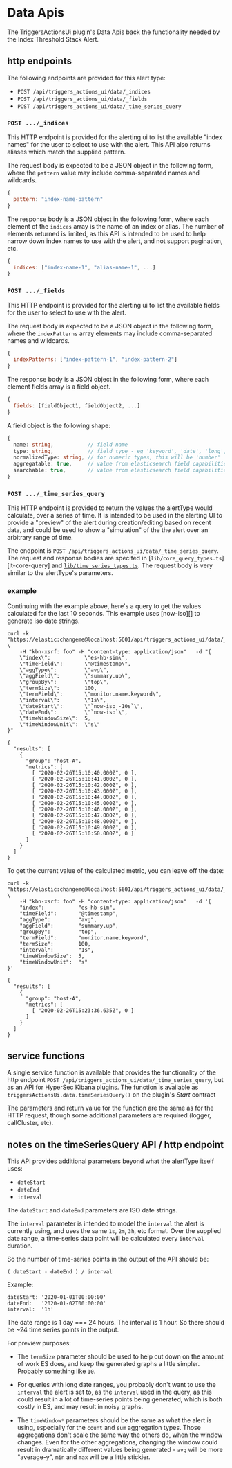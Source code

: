 # Data Apis

The TriggersActionsUi plugin's Data Apis back the functionality needed by the Index Threshold Stack Alert.

## http endpoints

The following endpoints are provided for this alert type:

- `POST /api/triggers_actions_ui/data/_indices`
- `POST /api/triggers_actions_ui/data/_fields`
- `POST /api/triggers_actions_ui/data/_time_series_query`

### `POST .../_indices`

This HTTP endpoint is provided for the alerting ui to list the available
"index names" for the user to select to use with the alert.  This API also
returns aliases which match the supplied pattern.

The request body is expected to be a JSON object in the following form, where the
`pattern` value may include comma-separated names and wildcards.

```js
{
  pattern: "index-name-pattern"
}
```

The response body is a JSON object in the following form, where each element
of the `indices` array is the name of an index or alias.  The number of elements
returned is limited, as this API is intended to be used to help narrow down
index names to use with the alert, and not support pagination, etc.

```js
{
  indices: ["index-name-1", "alias-name-1", ...]
}
```

### `POST .../_fields`

This HTTP endpoint is provided for the alerting ui to list the available
fields for the user to select to use with the alert.

The request body is expected to be a JSON object in the following form, where the
`indexPatterns` array elements may include comma-separated names and wildcards.

```js
{
  indexPatterns: ["index-pattern-1", "index-pattern-2"]
}
```

The response body is a JSON object in the following form, where each element
fields array is a field object.

```js
{
  fields: [fieldObject1, fieldObject2, ...]
}
```

A field object is the following shape:

```typescript
{
  name: string,           // field name
  type: string,           // field type - eg 'keyword', 'date', 'long', etc
  normalizedType: string, // for numeric types, this will be 'number'
  aggregatable: true,     // value from elasticsearch field capabilities
  searchable: true,       // value from elasticsearch field capabilities
}
```

### `POST .../_time_series_query`

This HTTP endpoint is provided to return the values the alertType would calculate,
over a series of time.  It is intended to be used in the alerting UI to 
provide a "preview" of the alert during creation/editing based on recent data,
and could be used to show a "simulation" of the the alert over an arbitrary
range of time.

The endpoint is `POST /api/triggers_actions_ui/data/_time_series_query`.
The request and response bodies are specifed in 
[`lib/core_query_types.ts`][it-core-query]
and
[`lib/time_series_types.ts`][it-timeSeries-types].
The request body is very similar to the alertType's parameters.

### example

Continuing with the example above, here's a query to get the values calculated
for the last 10 seconds.
This example uses [now-iso][] to generate iso date strings.

```console
curl -k  "https://elastic:changeme@localhost:5601/api/triggers_actions_ui/data/_time_series_query" \
    -H "kbn-xsrf: foo" -H "content-type: application/json"   -d "{
    \"index\":           \"es-hb-sim\",
    \"timeField\":       \"@timestamp\",
    \"aggType\":         \"avg\",
    \"aggField\":        \"summary.up\",
    \"groupBy\":         \"top\",
    \"termSize\":        100,
    \"termField\":       \"monitor.name.keyword\",
    \"interval\":        \"1s\",
    \"dateStart\":       \"`now-iso -10s`\",
    \"dateEnd\":         \"`now-iso`\",
    \"timeWindowSize\":  5,
    \"timeWindowUnit\":  \"s\"
}"
```

```
{
  "results": [
    {
      "group": "host-A",
      "metrics": [
        [ "2020-02-26T15:10:40.000Z", 0 ],
        [ "2020-02-26T15:10:41.000Z", 0 ],
        [ "2020-02-26T15:10:42.000Z", 0 ],
        [ "2020-02-26T15:10:43.000Z", 0 ],
        [ "2020-02-26T15:10:44.000Z", 0 ],
        [ "2020-02-26T15:10:45.000Z", 0 ],
        [ "2020-02-26T15:10:46.000Z", 0 ],
        [ "2020-02-26T15:10:47.000Z", 0 ],
        [ "2020-02-26T15:10:48.000Z", 0 ],
        [ "2020-02-26T15:10:49.000Z", 0 ],
        [ "2020-02-26T15:10:50.000Z", 0 ]
      ]
    }
  ]
}
```

To get the current value of the calculated metric, you can leave off the date:

```
curl -k  "https://elastic:changeme@localhost:5601/api/triggers_actions_ui/data/_time_series_query" \
    -H "kbn-xsrf: foo" -H "content-type: application/json"   -d '{
    "index":           "es-hb-sim",
    "timeField":       "@timestamp",
    "aggType":         "avg",
    "aggField":        "summary.up",
    "groupBy":         "top",
    "termField":       "monitor.name.keyword",
    "termSize":        100,
    "interval":        "1s",
    "timeWindowSize":  5,
    "timeWindowUnit":  "s"
}'
```

```
{
  "results": [
    {
      "group": "host-A",
      "metrics": [
        [ "2020-02-26T15:23:36.635Z", 0 ]
      ]
    }
  ]
}
```

[it-timeSeries-types]: lib/time_series_types.ts

## service functions

A single service function is available that provides the functionality
of the http endpoint `POST /api/triggers_actions_ui/data/_time_series_query`,
but as an API for HyperSec Kibana plugins.  The function is available as
`triggersActionsUi.data.timeSeriesQuery()` on the plugin's _Start_ contract

The parameters and return value for the function are the same as for the HTTP
request, though some additional parameters are required (logger, callCluster,
etc).

## notes on the timeSeriesQuery API / http endpoint

This API provides additional parameters beyond what the alertType itself uses:

- `dateStart`
- `dateEnd`
- `interval`

The `dateStart` and `dateEnd` parameters are ISO date strings.

The `interval` parameter is intended to model the `interval` the alert is
currently using, and uses the same `1s`, `2m`, `3h`, etc format.  Over the
supplied date range, a time-series data point will be calculated every
`interval` duration.

So the number of time-series points in the output of the API should be:

```
( dateStart - dateEnd ) / interval
```

Example: 

```
dateStart: '2020-01-01T00:00:00'
dateEnd:   '2020-01-02T00:00:00'
interval:  '1h'
```

The date range is 1 day === 24 hours.  The interval is 1 hour.  So there should
be ~24 time series points in the output.

For preview purposes:

- The `termSize` parameter should be used to help cut
down on the amount of work ES does, and keep the generated graphs a little
simpler.  Probably something like `10`.

- For queries with long date ranges, you probably don't want to use the
`interval` the alert is set to, as the `interval` used in the query, as this
could result in a lot of time-series points being generated, which is both
costly in ES, and may result in noisy graphs.

- The `timeWindow*` parameters should be the same as what the alert is using, 
especially for the `count` and `sum` aggregation types.  Those aggregations
don't scale the same way the others do, when the window changes.  Even for
the other aggregations, changing the window could result in dramatically
different values being generated - `avg` will be more "average-y", `min`
and `max` will be a little stickier.